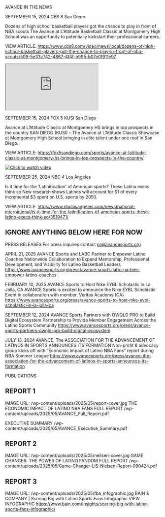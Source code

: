 AVANCE IN THE NEWS


<!-- article 1-->
SEPTEMBER 15, 2024
CBS 8 San Diego

Dozens of high school basketball players got the chance to play in front of NBA scouts
The Avance at L'Attitude Basketball Classic at Montgomery High School was an opportunity to potentially kickstart their professional careers.

VIEW ARTICLE:
https://www.cbs8.com/video/news/local/dozens-of-high-school-basketball-players-got-the-chance-to-play-in-front-of-nba-scouts/509-5e33c742-4867-4f4f-b995-b07e0f911e97

<div class="press-video">
  <iframe src="https://www.cbs8.com/embeds/video/responsive/509-5e33c742-4867-4f4f-b995-b07e0f911e97/iframe"
    allowfullscreen="true" webkitallowfullscreen="true" mozallowfullscreen="true"></iframe>
</div>



<!-- article 2-->
SEPTEMBER 15, 2024
FOX 5 KUSI San Diego

Avance at L’Attitude Classic at Montgomery HS brings in top prospects in the country
SAN DIEGO (KUSI) – The Avance at L’Attitude Classic Showcase at Montgomery High School bringing in elite talent under one roof in San Diego.

VIEW ARTICLE:
https://fox5sandiego.com/sports/avance-at-lattitude-classic-at-montgomery-hs-brings-in-top-prospects-in-the-country/

<div class="press-video">
<a href="https://fox5sandiego.com/sports/avance-at-lattitude-classic-at-montgomery-hs-brings-in-top-prospects-in-the-country/" target="_blank">
<img src="/wp-content/uploads/2025/05/avance-thumb.jpg" alt="Click to watch video" />
</a>
</div>

<!-- article 3-->
SEPTEMBER 25, 2024
NBC 4 Los Angeles

Is it time for the ‘Latinification' of American sports? These Latino execs think so
New research shows Latinos will account for $1 of every incremental $3 spent on U.S. sports by 2050.

VIEW ARTICLE:
https://www.nbclosangeles.com/news/national-international/is-it-time-for-the-latinification-of-american-sports-these-latino-execs-think-so/3519471/

<div class="press-video">
  <script type="text/javascript" charset="UTF-8"
    src="https://nbclosangeles.com/portableplayer/?CID=1:9:3519471&videoID=2375128131685&origin=nbclosangeles.com&fullWidth=y&autoplay=true"></script>
</div>



## IGNORE ANYTHING BELOW HERE FOR NOW


PRESS RELEASES
For press inquires contact pr@avancesports.org


APRIL 21, 2025
AVANCE Sports and LABC Partner to Empower Latino Coaches Nationwide
Collaboration to Expand Mentorship, Professional Development, and Visibility for Latino Basketball Leaders
https://www.avancesports.org/press/avance-sports-labc-partner-empower-latino-coaches



FEBRUARY 10, 2025
AVANCE Sports to Host Nike EYBL Scholastic in La Jolla, CA
AVANCE Sports is excited to announce the Nike EYBL Scholastic Event in collaboration with member, Veritas Academy (CA)
https://www.avancesports.org/press/avance-sports-to-host-nike-eybl-scholastic-in-la-jolla-ca


SEPTEMBER 12, 2024
AVANCE Sports Partners with OWQLO PRO to Build Digital Ecosystem
Partnership to Provide Member Engagement Across the Latino Sports Community
https://www.avancesports.org/press/avance-sports-partners-owqlo-pro-build-digital-ecosystem


JULY 13, 2024
AVANCE, The ASSOCIATION FOR THE ADVANCEMENT OF LATINOS IN SPORTS ANNOUNCES ITS FORMATION
Non-profit & advocacy group kicks off with “Economic Impact of Latino NBA Fans” report during NBA Summer League
https://www.avancesports.org/press/avance-the-association-for-the-advancement-of-latinos-in-sports-announces-its-formation




PUBLICATIONS

## REPORT 1

IMAGE URL: /wp-content/uploads/2025/05/report-cover.jpg
THE ECONOMIC IMPACT OF LATINO NBA FANS
FULL REPORT
/wp-content/uploads/2025/05/AVANCE_Full_Report.pdf

EXECUTIVE SUMMARY
/wp-content/uploads/2025/05/AVANCE_Executive_Summary.pdf


## REPORT 2

IMAGE URL: /wp-content/uploads/2025/05/neilsen-cover.jpg
GAME CHANGER: THE POWER OF LATINO FANDOM
FULL REPORT
/wp-content/uploads/2025/05/Game-Changer-LiS-Nielsen-Report-090424.pdf


## REPORT 3

IMAGE URL: /wp-content/uploads/2025/05/fba_infographic.jpg
BAIN & COMPANY | Scoring Big with Latino Sports Fans Infographic
VIEW INFOGRAPHIC
https://www.bain.com/insights/scoring-big-with-latino-sports-fans-infographic/